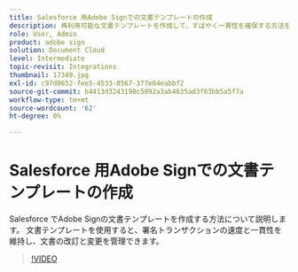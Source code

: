 ```yaml
---
title: Salesforce 用Adobe Signでの文書テンプレートの作成
description: 再利用可能な文書テンプレートを作成して、すばやく一貫性を確保する方法を説明します。
role: User, Admin
product: adobe sign
solution: Document Cloud
level: Intermediate
topic-revisit: Integrations
thumbnail: 17349.jpg
exl-id: c97d0652-fee5-4533-8567-377e04eabbf2
source-git-commit: b4413d3243190c5892a3ab4635ad3f03bb5a5f7a
workflow-type: tm+mt
source-wordcount: '62'
ht-degree: 0%

---
```


# Salesforce 用Adobe Signでの文書テンプレートの作成

Salesforce でAdobe Signの文書テンプレートを作成する方法について説明します。 文書テンプレートを使用すると、署名トランザクションの速度と一貫性を維持し、文書の改訂と変更を管理できます。

>[!VIDEO](https://video.tv.adobe.com/v/17349?hidetitle=true)
